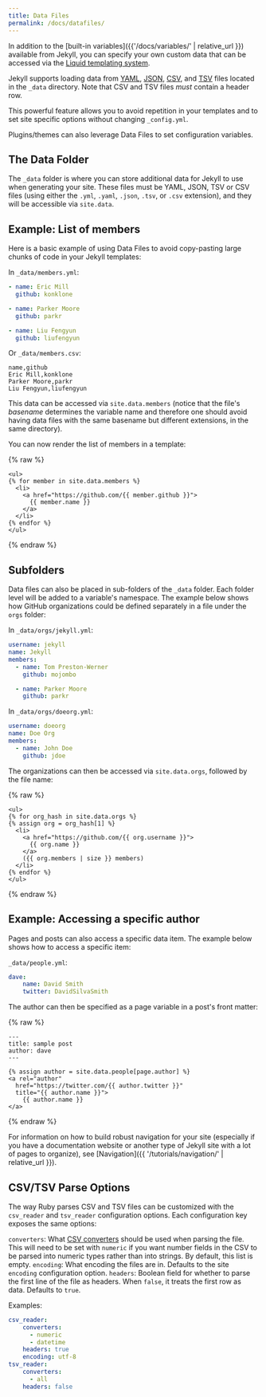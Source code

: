 ```yaml
---
title: Data Files
permalink: /docs/datafiles/
---
```


In addition to the [built-in variables]({{'/docs/variables/' | relative_url }}) available from Jekyll,
you can specify your own custom data that can be accessed via the [Liquid
templating system](https://github.com/Shopify/liquid/wiki/Liquid-for-Designers).

Jekyll supports loading data from [YAML](http://yaml.org/), [JSON](http://www.json.org/), [CSV](https://en.wikipedia.org/wiki/Comma-separated_values), and [TSV](https://en.wikipedia.org/wiki/Tab-separated_values) files located in the `_data` directory.
Note that CSV and TSV files *must* contain a header row.

This powerful feature allows you to avoid repetition in your templates and to
set site specific options without changing `_config.yml`.

Plugins/themes can also leverage Data Files to set configuration variables.

## The Data Folder

The `_data` folder is where you can store additional data for Jekyll to use when
generating your site. These files must be YAML, JSON, TSV or CSV files (using either
the `.yml`, `.yaml`, `.json`, `.tsv`, or `.csv` extension), and they will be
accessible via `site.data`.

## Example: List of members

Here is a basic example of using Data Files to avoid copy-pasting large chunks
of code in your Jekyll templates:

In `_data/members.yml`:

```yaml
- name: Eric Mill
  github: konklone

- name: Parker Moore
  github: parkr

- name: Liu Fengyun
  github: liufengyun
```

Or `_data/members.csv`:

```
name,github
Eric Mill,konklone
Parker Moore,parkr
Liu Fengyun,liufengyun
```

This data can be accessed via `site.data.members` (notice that the file's *basename* determines the variable name and
therefore one should avoid having data files with the same basename but different extensions, in the same directory).

You can now render the list of members in a template:

{% raw %}
```liquid
<ul>
{% for member in site.data.members %}
  <li>
    <a href="https://github.com/{{ member.github }}">
      {{ member.name }}
    </a>
  </li>
{% endfor %}
</ul>
```
{% endraw %}

## Subfolders

Data files can also be placed in sub-folders of the `_data` folder. Each folder
level will be added to a variable's namespace. The example below shows how
GitHub organizations could be defined separately in a file under the `orgs`
folder:

In `_data/orgs/jekyll.yml`:

```yaml
username: jekyll
name: Jekyll
members:
  - name: Tom Preston-Werner
    github: mojombo

  - name: Parker Moore
    github: parkr
```

In `_data/orgs/doeorg.yml`:

```yaml
username: doeorg
name: Doe Org
members:
  - name: John Doe
    github: jdoe
```

The organizations can then be accessed via `site.data.orgs`, followed by the
file name:

{% raw %}
```liquid
<ul>
{% for org_hash in site.data.orgs %}
{% assign org = org_hash[1] %}
  <li>
    <a href="https://github.com/{{ org.username }}">
      {{ org.name }}
    </a>
    ({{ org.members | size }} members)
  </li>
{% endfor %}
</ul>
```
{% endraw %}

## Example: Accessing a specific author

Pages and posts can also access a specific data item. The example below shows how to access a specific item:

`_data/people.yml`:

```yaml
dave:
    name: David Smith
    twitter: DavidSilvaSmith
```

The author can then be specified as a page variable in a post's front matter:

{% raw %}
```liquid
---
title: sample post
author: dave
---

{% assign author = site.data.people[page.author] %}
<a rel="author"
  href="https://twitter.com/{{ author.twitter }}"
  title="{{ author.name }}">
    {{ author.name }}
</a>
```
{% endraw %}

For information on how to build robust navigation for your site (especially if you have a documentation website or another type of Jekyll site with a lot of pages to organize), see [Navigation]({{ '/tutorials/navigation/' | relative_url }}).

## CSV/TSV Parse Options

The way Ruby parses CSV and TSV files can be customized with the `csv_reader` and `tsv_reader`
configuration options. Each configuration key exposes the same options:

`converters`: What [CSV converters](https://ruby-doc.org/stdlib-2.6.1/libdoc/csv/rdoc/CSV.html#Converters) should be
              used when parsing the file. This will need to be set with `numeric` if you want number fields in the
              CSV to be parsed into numeric types rather than into strings. By default, this list is empty.
`encoding`:   What encoding the files are in. Defaults to the site `encoding` configuration option.
`headers`:    Boolean field for whether to parse the first line of the file as headers. When `false`, it treats the
              first row as data. Defaults to `true`.

Examples:

```yaml
csv_reader:
    converters:
      - numeric
      - datetime
    headers: true
    encoding: utf-8
tsv_reader:
    converters:
      - all
    headers: false
```
